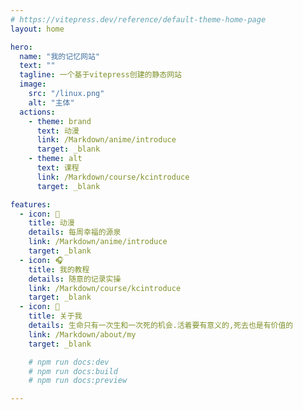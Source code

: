 ```yaml
---
# https://vitepress.dev/reference/default-theme-home-page
layout: home

hero:
  name: "我的记忆网站"
  text: ""
  tagline: 一个基于vitepress创建的静态网站
  image:
    src: "/linux.png"
    alt: "主体"
  actions:
    - theme: brand
      text: 动漫
      link: /Markdown/anime/introduce
      target: _blank
    - theme: alt
      text: 课程
      link: /Markdown/course/kcintroduce
      target: _blank

features:
  - icon: 🌈
    title: 动漫
    details: 每周幸福的源泉
    link: /Markdown/anime/introduce
    target: _blank
  - icon: 🎧
    title: 我的教程
    details: 随意的记录实操
    link: /Markdown/course/kcintroduce
    target: _blank
  - icon: 🎡
    title: 关于我
    details: 生命只有一次生和一次死的机会.活着要有意义的,死去也是有价值的
    link: /Markdown/about/my
    target: _blank

    # npm run docs:dev
    # npm run docs:build
    # npm run docs:preview

---
```


